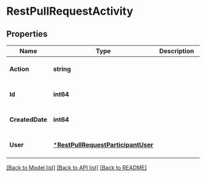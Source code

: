 # RestPullRequestActivity

## Properties
Name | Type | Description | Notes
------------ | ------------- | ------------- | -------------
**Action** | **string** |  | [optional] [default to null]
**Id** | **int64** |  | [optional] [default to null]
**CreatedDate** | **int64** |  | [optional] [default to null]
**User** | [***RestPullRequestParticipantUser**](RestPullRequestParticipant_user.md) |  | [optional] [default to null]

[[Back to Model list]](../README.md#documentation-for-models) [[Back to API list]](../README.md#documentation-for-api-endpoints) [[Back to README]](../README.md)


